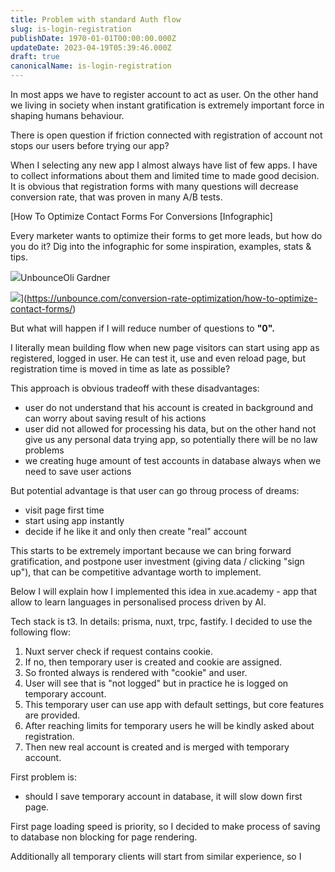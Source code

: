 ```yaml
---
title: Problem with standard Auth flow
slug: is-login-registration
publishDate: 1970-01-01T00:00:00.000Z
updateDate: 2023-04-19T05:39:46.000Z
draft: true
canonicalName: is-login-registration
---
```


In most apps we have to register account to act as user. On the other hand we living in society when instant gratification is extremely important force in shaping humans behaviour.

There is open question if friction connected with registration of account not stops our users before trying our app?

When I selecting any new app I almost always have list of few apps. I have to collect informations about them and limited time to made good decision. It is obvious that registration forms with many questions will decrease conversion rate, that was proven in many A/B tests.

[How To Optimize Contact Forms For Conversions \[Infographic\]

Every marketer wants to optimize their forms to get more leads, but how do you do it? Dig into the infographic for some inspiration, examples, stats & tips.

![](https://unbounce.com/photos/cropped-unbounce-favicon-2-270x270.png)UnbounceOli Gardner

![](https://unbounce.com/photos/never-submit1.png)](https://unbounce.com/conversion-rate-optimization/how-to-optimize-contact-forms/)

But what will happen if I will reduce number of questions to **"0".**

I literally mean building flow when new page visitors can start using app as registered, logged in user. He can test it, use and even reload page, but registration time is moved in time as late as possible?

This approach is obvious tradeoff with these disadvantages:

* user do not understand that his account is created in background and can worry about saving result of his actions
* user did not allowed for processing his data, but on the other hand not give us any personal data trying app, so potentially there will be no law problems
* we creating huge amount of test accounts in database always when we need to save user actions

But potential advantage is that user can go throug process of dreams:

* visit page first time
* start using app instantly
* decide if he like it and only then create "real" account

This starts to be extremely important because we can bring forward gratification, and postpone user investment (giving data / clicking "sign up"), that can be competitive advantage worth to implement.

Below I will explain how I implemented this idea in xue.academy - app that allow to learn languages in personalised process driven by AI.

Tech stack is t3. In details: prisma, nuxt, trpc, fastify. I decided to use the following flow:

1. Nuxt server check if request contains cookie.
2. If no, then temporary user is created and cookie are assigned.
3. So fronted always is rendered with "cookie" and user.
4. User will see that is "not logged" but in practice he is logged on temporary account.
5. This temporary user can use app with default settings, but core features are provided.
6. After reaching limits for temporary users he will be kindly asked about registration.
7. Then new real account is created and is merged with temporary account.

First problem is:

* should I save temporary account in database, it will slow down first page.

First page loading speed is priority, so I decided to make process of saving to database non blocking for page rendering.

Additionally all temporary clients will start from similar experience, so I
